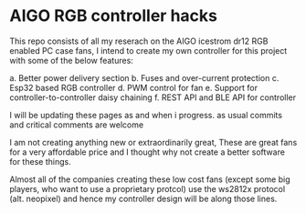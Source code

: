 # AIGO RGB controller hacks
This repo consists of all my reserach on the AIGO icestrom dr12 RGB enabled PC case fans,
I intend to create my own controller for this project with some of the below features:

a.	Better power delivery section
b.	Fuses and over-current protection
c.	Esp32 based RGB controller
d.	PWM control for fan
e.	Support for controller-to-controller daisy chaining
f.	REST API and BLE API for controller

I will be updating these pages as and when i progress. as usual commits and critical comments are welcome

I am not creating anything new or extraordinarily great, These are great fans for a very affordable price and I thought why not create a better software for these things.

Almost all of the companies creating these low cost fans (except some big players, who want to use a proprietary protcol) use the ws2812x protocol (alt. neopixel) and hence my controller design will be along those lines.
